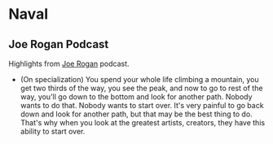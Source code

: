 # Naval

## Joe Rogan Podcast

Highlights from [Joe Rogan](tps://www.youtube.com/watch?v=3qHkcs3kG44) podcast.

* (On specialization) You spend your whole life climbing a mountain, you get two thirds of the way, you see the peak, and now to go to rest of the way, you'll go down to the bottom and look for another path. Nobody wants to do that. Nobody wants to start over. It's very painful to go back down and look for another path, but that may be the best thing to do. That's why when you look at the greatest artists, creators, they have this ability to start over.
